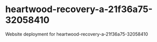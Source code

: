 # heartwood-recovery-a-21f36a75-32058410
Website deployment for heartwood-recovery-a-21f36a75-32058410
